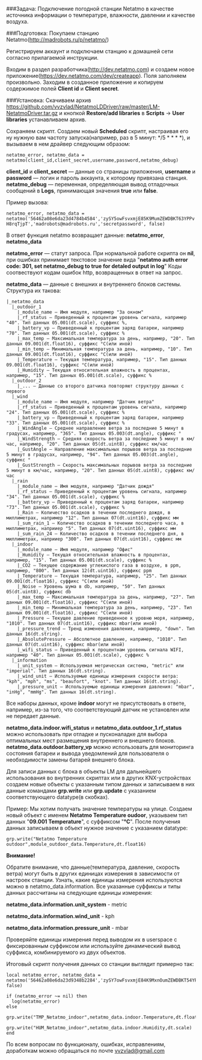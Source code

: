 ###Задача:
Подключение погодной станции Netatmo в качестве источника информации о температуре, влажности, давлении и качестве воздуха. 

###Подготовка:
Покупаем станцию Netatmo(http://madrobots.ru/p/netatmo/)

Регистрируем аккаунт и подключаем станцию к домашней сети согласно прилагаемой инструкции. 

Входим в раздел разработчика(http://dev.netatmo.com) и создаем новое приложение(https://dev.netatmo.com/dev/createapp). Поля заполняем произвольно. 
Заходим в созданное приложение и копируем содержимое полей **Client id** и **Client secret**. 

###Установка:
Скачиваем архив https://github.com/vvzvlad/NetatmoLDDriver/raw/master/LM-NetatmoDriver.tar.gz и кнопкой **Restore/add libraries** в **Scripts** -> **User libraries** устанавливаем архив. 

Сохраняем скрипт. 
Создаем новый **Scheduled** скрипт, настраивая его ну нужную вам частоту запуска(например, раз в 5 минут: */5 * * * *), и вызываем в нем драйвер следующим образом:

`netatmo_error, netatmo_data = netatmo(client_id,client_secret,username,password,netatmo_debug)`

**client_id** и **client_secret** — данные со страницы приложения, **username** и **password** — логин и пароль аккаунта, к которому привязана станция. 
**netatmo_debug** — переменная, определяющая вывод отладочных сообщений в **Logs**, принимающая значения **true** или **false**. 

Пример вызова:

`netatmo_error, netatmo_data = netatmo('56462a08e6da23d4784b4584','zySY5owFsvxmjE85K9MumZEWDBKT63YPPvH8rqTjpT','madrobots@madrobots.ru','secretpassword', false)`

В ответ функция netatmo возвращает данные: **netatmo_error**, **netatmo_data**

**netatmo_error** — статут запроса. При нормальной работе скрипта он **nil**, при ошибках принимает текстовое значение вида "**netatmo auth error code: 301, set netatmo_debug to true for detaled output in log**"
Коды соотвествуют кодам ошибок http, возвращенных в ответ на запрос. 

**netatmo_data** — данные с внешних и внутреннего блоков системы. Структура их такова:

```
|_netatmo_data
  |_outdoor_1
    |_module_name — Имя модуля, например "За окном"
    |_rf_status — Приведенный к процентам уровень сигнала, например "40". Тип данных 05.001(dt.scale), суффикс %, 
    |_battery_vp — Приведенный к процентам заряд батареи, например "70". Тип данных 05.001(dt.scale), суффикс %
    |_max_temp — Максимальная температура за день, например, "20". Тип данных 09.001(dt.float16), суффикс °C(или иной)
    |_min_temp — Минимальная температура за день, например, "10". Тип данных 09.001(dt.float16), суффикс °C(или иной)
    |_Temperature — Текущая температура, например, "15". Тип данных 09.001(dt.float16), суффикс °C(или иной)
    |_Humidity — Текущая относительная влажность в процентах, например, "15". Тип данных 05.001(dt.scale), суффикс %
  |_outdoor_2
    |_... — Данные со второго датчика повторяют структуру данных с первого
  |_wind
    |_module_name — Имя модуля, например "Датчик ветра"
    |_rf_status — Приведенный к процентам уровень сигнала, например "24". Тип данных 05.001(dt.scale), суффикс %
    |_battery_vp — Приведенный к процентам заряд батареи, например "33". Тип данных 05.001(dt.scale), суффикс %
    |_WindAngle — Среднее направление ветра за последние 5 минут в градусах, например, "365". Тип данных 05.003(dt.angle), суффикс °
    |_WindStrength — Средняя скорость ветра за последние 5 минут в км/час, например, "20". Тип данных 05(dt.uint8), суффикс км/час
    |_GustAngle — Направление максимальных порывов ветра за последние 5 минут в градусах, например, "94". Тип данных 05.003(dt.angle), суффикс °
    |_GustStrength — Скорость максимальных порывов ветра за последние 5 минут в км/час, например, "20". Тип данных 05(dt.uint8), суффикс км/час
  |_rain
    |_module_name — Имя модуля, например "Датчик дождя"
    |_rf_status — Приведенный к процентам уровень сигнала, например "34". Тип данных 05.001(dt.scale), суффикс %
    |_battery_vp — Приведенный к процентам заряд батареи, например "73". Тип данных 05.001(dt.scale), суффикс %
    |_Rain — Количество осадков в течении последнего дождя, в миллиметрах, например "12". Тип данных 07(dt.uint16), суффикс мм
    |_sum_rain_1 — Количество осадков в течении последнего часа, в миллиметрах, наприиер "5". Тип данных 07(dt.uint16), суффикс мм
    |_sum_rain_24 — Количество осадков в течении последнего дня, в миллиметрах, наприиер "300". Тип данных 07(dt.uint16), суффикс мм
  |_indoor
    |_module_name — Имя модуля, например "Офис"
    |_Humidity — Текущая относительная влажность в процентах, например, "15". Тип данных 05.001(dt.scale), суффикс %
    |_CO2 — Текущее содержание углекислого газа в воздухе, в ppm, например, "800". Тип данных 12(dt.uint16), суффикс ppm
    |_Temperature — Текущая температура, например, "25". Тип данных 09.001(dt.float16), суффикс °C(или иной)
    |_Noise — Уровень шума в db, например, "50". Тип данных 05(dt.uint8), суффикс db
    |_max_temp — Максимальная температура за день, например, "27". Тип данных 09.001(dt.float16), суффикс °C(или иной)
    |_min_temp — Минимальная температура за день, например, "23". Тип данных 09.001(dt.float16), суффикс °C(или иной)
    |_Pressure — Текущее давление приведенное к уровню моря, например, "1010". Тип данных 07(dt.uint16), суффикс mbar(или иной)
    |_pressure_trend — Тренд изменения давления, например, "down". Тип данных 16(dt.string).
    |_AbsolutePressure — Абсолютное давление, например, "1010". Тип данных 07(dt.uint16), суффикс mbar(или иной)
    |_wifi_status — Приведенный к процентнам уровень сигнала WIFI, например "40". Тип данных 05.001(dt.scale), суффикс %
  |_information
    |_unit_system — Используемая метрическая система, "metric" или "imperial". Тип данных 16(dt.string).
    |_wind_unit — Используемые единицы измерения скорости ветра: "kph", "mph", "ms", "beaufort", "knot". Тип данных 16(dt.string).
    |_pressure_unit — Используемые единицы измерения давления: "mbar", "inHg", "mmHg". Тип данных 16(dt.string).
```

Все наборы данных, кроме **indoor** могут не присутствовать в ответе, например, из-за того, что соответствующий датчик не установлен или не передает 
 данные.


**netatmo_data.indoor.wifi_status** и **netatmo_data.outdoor_1.rf_status** можно использовать при отладке и пусконаладке для выбора оптимальных мест размещения внутреннего и внешнего блоков. 
**netatmo_data.outdoor.battery_vp** можно использовать для мониторинга состояния батареи и вывода уведомлений для пользователя о необходимости замены батарей внешнего блока.


Для записи данных с блока в объекты LM для дальнейшего использования во внутренних скриптах или в других KNX-устройствах создаем новые объекты с указанным типом данных и записываем в них данные командами **grp.write** или **grp.update** с указанием соответствующего datatype(в скобках). 

Пример:
Мы хотим получать значение температуры на улице. Создаем новый объект с именем **Netatmo Temperature oudoor**, указываем тип данных "**09.001 Temperature**", с суффиксом "**°C**". После получения данных записываем в объект нужное значение с указанием datatype:

`grp.write("Netatmo Temperature outdoor",module_outdoor_data.Temperature,dt.float16)`

**Внимание!**

Обратите внимание, что данные(температура, давление, скорость ветра) могут быть в других единицах измерения в зависимости от настроек станции. Узнать, какие единицы измерения используются можно в netatmo_data.information. 
Все указанные суффиксы и типы данных рассчитаны на следующие единицы измерения:

**netatmo_data.information.unit_system** - metric

**netatmo_data.information.wind_unit** - kph

**netatmo_data.information.pressure_unit** - mbar

Проверяйте единицы измерения перед выводом их в userspace с фиксированным суффиксом или используйте динамический вывод суффикса, комбинируемого из двух объектов. 


Итоговый скрипт получения данных со станции выглядит примерно так:
```
local netatmo_error, netatmo_data = netatmo('56462a08e6da23d9348b2284','zySY7owFsvxmjE84K9MxnOumZEWDBKT54YPPvH8rqTjpT','madrobots@madrobots.ru','secretpassword', false)

if (netatmo_error ~= nil) then
  log(netatmo_error)
else
  grp.write("TMP_Netatmo_indoor",netatmo_data.indoor.Temperature,dt.float16)
  grp.write("HUM_Netatmo_indoor",netatmo_data.indoor.Humidity,dt.scale)
end
```

По всем вопросам по функционалу, ошибках, исправлениям, доработкам можно обращаться по почте vvzvlad@gmail.com

 

